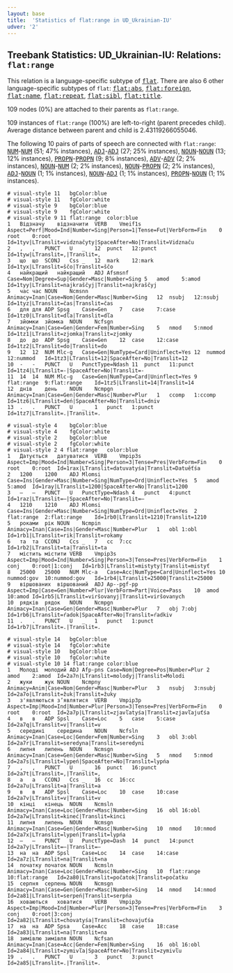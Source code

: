 ```yaml
---
layout: base
title:  'Statistics of flat:range in UD_Ukrainian-IU'
udver: '2'
---
```


## Treebank Statistics: UD_Ukrainian-IU: Relations: `flat:range`

This relation is a language-specific subtype of <tt><a href="uk_iu-dep-flat.html">flat</a></tt>.
There are also 6 other language-specific subtypes of `flat`: <tt><a href="uk_iu-dep-flat-abs.html">flat:abs</a></tt>, <tt><a href="uk_iu-dep-flat-foreign.html">flat:foreign</a></tt>, <tt><a href="uk_iu-dep-flat-name.html">flat:name</a></tt>, <tt><a href="uk_iu-dep-flat-repeat.html">flat:repeat</a></tt>, <tt><a href="uk_iu-dep-flat-sibl.html">flat:sibl</a></tt>, <tt><a href="uk_iu-dep-flat-title.html">flat:title</a></tt>.

109 nodes (0%) are attached to their parents as `flat:range`.

109 instances of `flat:range` (100%) are left-to-right (parent precedes child).
Average distance between parent and child is 2.43119266055046.

The following 10 pairs of parts of speech are connected with `flat:range`: <tt><a href="uk_iu-pos-NUM.html">NUM</a></tt>-<tt><a href="uk_iu-pos-NUM.html">NUM</a></tt> (51; 47% instances), <tt><a href="uk_iu-pos-ADJ.html">ADJ</a></tt>-<tt><a href="uk_iu-pos-ADJ.html">ADJ</a></tt> (27; 25% instances), <tt><a href="uk_iu-pos-NOUN.html">NOUN</a></tt>-<tt><a href="uk_iu-pos-NOUN.html">NOUN</a></tt> (13; 12% instances), <tt><a href="uk_iu-pos-PROPN.html">PROPN</a></tt>-<tt><a href="uk_iu-pos-PROPN.html">PROPN</a></tt> (9; 8% instances), <tt><a href="uk_iu-pos-ADV.html">ADV</a></tt>-<tt><a href="uk_iu-pos-ADV.html">ADV</a></tt> (2; 2% instances), <tt><a href="uk_iu-pos-NOUN.html">NOUN</a></tt>-<tt><a href="uk_iu-pos-NUM.html">NUM</a></tt> (2; 2% instances), <tt><a href="uk_iu-pos-NOUN.html">NOUN</a></tt>-<tt><a href="uk_iu-pos-PROPN.html">PROPN</a></tt> (2; 2% instances), <tt><a href="uk_iu-pos-ADJ.html">ADJ</a></tt>-<tt><a href="uk_iu-pos-NOUN.html">NOUN</a></tt> (1; 1% instances), <tt><a href="uk_iu-pos-NOUN.html">NOUN</a></tt>-<tt><a href="uk_iu-pos-ADJ.html">ADJ</a></tt> (1; 1% instances), <tt><a href="uk_iu-pos-PROPN.html">PROPN</a></tt>-<tt><a href="uk_iu-pos-NOUN.html">NOUN</a></tt> (1; 1% instances).


~~~ conllu
# visual-style 11	bgColor:blue
# visual-style 11	fgColor:white
# visual-style 9	bgColor:blue
# visual-style 9	fgColor:white
# visual-style 9 11 flat:range	color:blue
1	Відзначу	відзначити	VERB	Vmeif1s	Aspect=Perf|Mood=Ind|Number=Sing|Person=1|Tense=Fut|VerbForm=Fin	0	root	0:root	Id=1tyv|LTranslit=vidznačyty|SpaceAfter=No|Translit=Vidznaču
2	,	,	PUNCT	U	_	12	punct	12:punct	Id=1tyw|LTranslit=,|Translit=,
3	що	що	SCONJ	Css	_	12	mark	12:mark	Id=1tyx|LTranslit=ščo|Translit=ščo
4	найкращий	найкращий	ADJ	Afsmsnf	Case=Nom|Degree=Sup|Gender=Masc|Number=Sing	5	amod	5:amod	Id=1tyy|LTranslit=najkraščyj|Translit=najkraščyj
5	час	час	NOUN	Ncmsnn	Animacy=Inan|Case=Nom|Gender=Masc|Number=Sing	12	nsubj	12:nsubj	Id=1tyz|LTranslit=čas|Translit=čas
6	для	для	ADP	Spsg	Case=Gen	7	case	7:case	Id=1tz0|LTranslit=dľа|Translit=dľа
7	зйомки	зйомка	NOUN	Ncfsgn	Animacy=Inan|Case=Gen|Gender=Fem|Number=Sing	5	nmod	5:nmod	Id=1tz1|LTranslit=zjomka|Translit=zjomky
8	до	до	ADP	Spsg	Case=Gen	12	case	12:case	Id=1tz2|LTranslit=do|Translit=do
9	12	12	NUM	Mlc-g	Case=Gen|NumType=Card|Uninflect=Yes	12	nummod	12:nummod	Id=1tz3|LTranslit=12|SpaceAfter=No|Translit=12
10	-	-	PUNCT	U	PunctType=Ndash	11	punct	11:punct	Id=1tz4|LTranslit=-|SpaceAfter=No|Translit=-
11	14	14	NUM	Mlc-g	Case=Gen|NumType=Card|Uninflect=Yes	9	flat:range	9:flat:range	Id=1tz5|LTranslit=14|Translit=14
12	днів	день	NOUN	Ncmpgn	Animacy=Inan|Case=Gen|Gender=Masc|Number=Plur	1	ccomp	1:ccomp	Id=1tz6|LTranslit=deń|SpaceAfter=No|Translit=dniv
13	.	.	PUNCT	U	_	1	punct	1:punct	Id=1tz7|LTranslit=.|Translit=.

~~~


~~~ conllu
# visual-style 4	bgColor:blue
# visual-style 4	fgColor:white
# visual-style 2	bgColor:blue
# visual-style 2	fgColor:white
# visual-style 2 4 flat:range	color:blue
1	Датується	датуватися	VERB	Vmpip3s	Aspect=Imp|Mood=Ind|Number=Sing|Person=3|Tense=Pres|VerbForm=Fin	0	root	0:root	Id=1rax|LTranslit=datuvatyśа|Translit=Datuěťśа
2	1200	1200	ADJ	Mlomsi	Case=Ins|Gender=Masc|Number=Sing|NumType=Ord|Uninflect=Yes	5	amod	5:amod	Id=1ray|LTranslit=1200|SpaceAfter=No|Translit=1200
3	—	—	PUNCT	U	PunctType=Ndash	4	punct	4:punct	Id=1raz|LTranslit=—|SpaceAfter=No|Translit=—
4	1210	1210	ADJ	Mlomsi	Case=Ins|Gender=Masc|Number=Sing|NumType=Ord|Uninflect=Yes	2	flat:range	2:flat:range	Id=1rb0|LTranslit=1210|Translit=1210
5	роками	рік	NOUN	Ncmpin	Animacy=Inan|Case=Ins|Gender=Masc|Number=Plur	1	obl	1:obl	Id=1rb1|LTranslit=rik|Translit=rokamy
6	та	та	CCONJ	Ccs	_	7	cc	7:cc	Id=1rb2|LTranslit=ta|Translit=ta
7	містить	містити	VERB	Vmpip3s	Aspect=Imp|Mood=Ind|Number=Sing|Person=3|Tense=Pres|VerbForm=Fin	1	conj	0:root|1:conj	Id=1rb3|LTranslit=mistyty|Translit=mistyť
8	25000	25000	NUM	Mlc-a	Case=Acc|NumType=Card|Uninflect=Yes	10	nummod:gov	10:nummod:gov	Id=1rb4|LTranslit=25000|Translit=25000
9	віршованих	віршований	ADJ	Ap--pgf-pp	Aspect=Imp|Case=Gen|Number=Plur|VerbForm=Part|Voice=Pass	10	amod	10:amod	Id=1rb5|LTranslit=viršovanyj|Translit=viršovanych
10	рядків	рядок	NOUN	Ncmpgn	Animacy=Inan|Case=Gen|Gender=Masc|Number=Plur	7	obj	7:obj	Id=1rb6|LTranslit=ŕаdok|SpaceAfter=No|Translit=ŕаdkiv
11	.	.	PUNCT	U	_	1	punct	1:punct	Id=1rb7|LTranslit=.|Translit=.

~~~


~~~ conllu
# visual-style 14	bgColor:blue
# visual-style 14	fgColor:white
# visual-style 10	bgColor:blue
# visual-style 10	fgColor:white
# visual-style 10 14 flat:range	color:blue
1	Молоді	молодий	ADJ	Afp-pns	Case=Nom|Degree=Pos|Number=Plur	2	amod	2:amod	Id=2a7n|LTranslit=molodyj|Translit=Molodi
2	жуки	жук	NOUN	Ncmpny	Animacy=Anim|Case=Nom|Gender=Masc|Number=Plur	3	nsubj	3:nsubj	Id=2a7o|LTranslit=žuk|Translit=žuky
3	з'являються	з’являтися	VERB	Vmpip3p	Aspect=Imp|Mood=Ind|Number=Plur|Person=3|Tense=Pres|VerbForm=Fin	0	root	0:root	Id=2a7p|LTranslit=zjavľаtyśа|Translit=zjavľаjuťśа
4	в	в	ADP	Spsl	Case=Loc	5	case	5:case	Id=2a7q|LTranslit=v|Translit=v
5	середині	середина	NOUN	Ncfsln	Animacy=Inan|Case=Loc|Gender=Fem|Number=Sing	3	obl	3:obl	Id=2a7r|LTranslit=seredyna|Translit=seredyni
6	липня	липень	NOUN	Ncmsgn	Animacy=Inan|Case=Gen|Gender=Masc|Number=Sing	5	nmod	5:nmod	Id=2a7s|LTranslit=lypeń|SpaceAfter=No|Translit=lypńа
7	,	,	PUNCT	U	_	16	punct	16:punct	Id=2a7t|LTranslit=,|Translit=,
8	а	а	CCONJ	Ccs	_	16	cc	16:cc	Id=2a7u|LTranslit=a|Translit=a
9	в	в	ADP	Spsl	Case=Loc	10	case	10:case	Id=2a7v|LTranslit=v|Translit=v
10	кінці	кінець	NOUN	Ncmsln	Animacy=Inan|Case=Loc|Gender=Masc|Number=Sing	16	obl	16:obl	Id=2a7w|LTranslit=kineć|Translit=kinci
11	липня	липень	NOUN	Ncmsgn	Animacy=Inan|Case=Gen|Gender=Masc|Number=Sing	10	nmod	10:nmod	Id=2a7x|LTranslit=lypeń|Translit=lypńа
12	—	—	PUNCT	U	PunctType=Dash	14	punct	14:punct	Id=2a7y|LTranslit=—|Translit=—
13	на	на	ADP	Spsl	Case=Loc	14	case	14:case	Id=2a7z|LTranslit=na|Translit=na
14	початку	початок	NOUN	Ncmsln	Animacy=Inan|Case=Loc|Gender=Masc|Number=Sing	10	flat:range	10:flat:range	Id=2a80|LTranslit=počatok|Translit=počatku
15	серпня	серпень	NOUN	Ncmsgn	Animacy=Inan|Case=Gen|Gender=Masc|Number=Sing	14	nmod	14:nmod	Id=2a81|LTranslit=serpeń|Translit=serpńа
16	ховаються	ховатися	VERB	Vmpip3p	Aspect=Imp|Mood=Ind|Number=Plur|Person=3|Tense=Pres|VerbForm=Fin	3	conj	0:root|3:conj	Id=2a82|LTranslit=chovatyśа|Translit=chovajuťśа
17	на	на	ADP	Spsa	Case=Acc	18	case	18:case	Id=2a83|LTranslit=na|Translit=na
18	зимівлю	зимівля	NOUN	Ncfsan	Animacy=Inan|Case=Acc|Gender=Fem|Number=Sing	16	obl	16:obl	Id=2a84|LTranslit=zymivľа|SpaceAfter=No|Translit=zymivľu
19	.	.	PUNCT	U	_	3	punct	3:punct	Id=2a85|LTranslit=.|Translit=.

~~~


